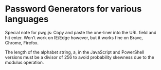 # Password Generators for various languages
Special note for pwg.js: Copy and paste the one-liner into the URL field and hit enter. Won't work on IE/Edge however, but it works fine on Brave, Chrome, Firefox.

The length of the alphabet string, a, in the JavaScript and PowerShell versions must be a divisor of 256 to avoid probability skewness due to the modulus operation.
